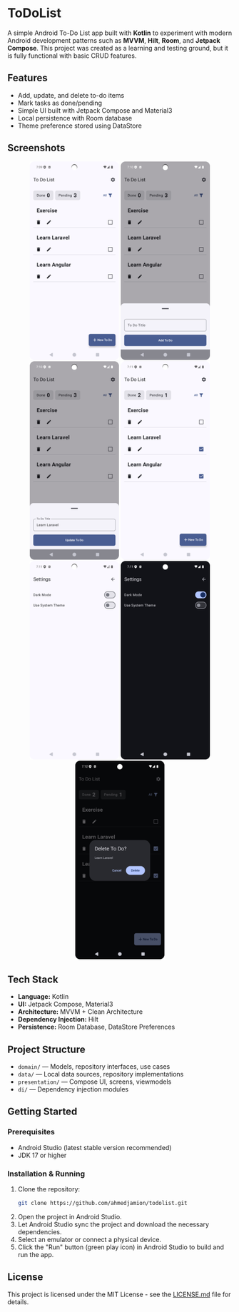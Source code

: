 # ToDoList

A simple Android To-Do List app built with **Kotlin** to experiment with modern Android development
patterns such as **MVVM**, **Hilt**, **Room**, and **Jetpack Compose**.
This project was created as a learning and testing ground, but it is fully functional with basic
CRUD features.

## Features

- Add, update, and delete to-do items
- Mark tasks as done/pending
- Simple UI built with Jetpack Compose and Material3
- Local persistence with Room database
- Theme preference stored using DataStore

## Screenshots

<p style="text-align: center;">
  <img src="screenshots/ToDoList1.png" alt="App Screenshot 1" style="width: 200px"/>
  <img src="screenshots/ToDoList2.png" alt="App Screenshot 2" style="width: 200px"/>
  <img src="screenshots/ToDoList3.png" alt="App Screenshot 3" style="width: 200px"/>
  <img src="screenshots/ToDoList4.png" alt="App Screenshot 4" style="width: 200px"/>
  <img src="screenshots/ToDoList5.png" alt="App Screenshot 5" style="width: 200px"/>
  <img src="screenshots/ToDoList6.png" alt="App Screenshot 6" style="width: 200px"/>
  <img src="screenshots/ToDoList7.png" alt="App Screenshot 7" style="width: 200px"/>
</p>

## Tech Stack

- **Language:** Kotlin
- **UI:** Jetpack Compose, Material3
- **Architecture:** MVVM + Clean Architecture
- **Dependency Injection:** Hilt
- **Persistence:** Room Database, DataStore Preferences

## Project Structure

- `domain/` — Models, repository interfaces, use cases
- `data/` — Local data sources, repository implementations
- `presentation/` — Compose UI, screens, viewmodels
- `di/` — Dependency injection modules

## Getting Started

### Prerequisites

- Android Studio (latest stable version recommended)
- JDK 17 or higher

### Installation & Running

1. Clone the repository:
   ```bash
   git clone https://github.com/ahmedjamion/todolist.git
   ```
2. Open the project in Android Studio.
3. Let Android Studio sync the project and download the necessary dependencies.
4. Select an emulator or connect a physical device.
5. Click the "Run" button (green play icon) in Android Studio to build and run the app.

## License

This project is licensed under the MIT License - see the [LICENSE.md](LICENSE.md) file for details.
